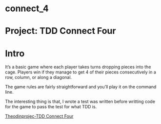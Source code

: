 # connect_4
# Project: TDD Connect Four #

# Intro #

 It’s a basic game where each player takes turns dropping pieces into the cage. Players win if they manage to get 4 of their pieces consecutively in a row, column, or along a diagonal.

 The game rules are fairly straightforward and you’ll play it on the command line.

 The interesting thing is that, I wrote a test was written before writting code for the game to pass the test for what TDD is.

 [Theodinprojec-TDD Connect Four](https://www.theodinproject.com/courses/ruby-programming/lessons/testing-your-ruby-code#assignment-2)
